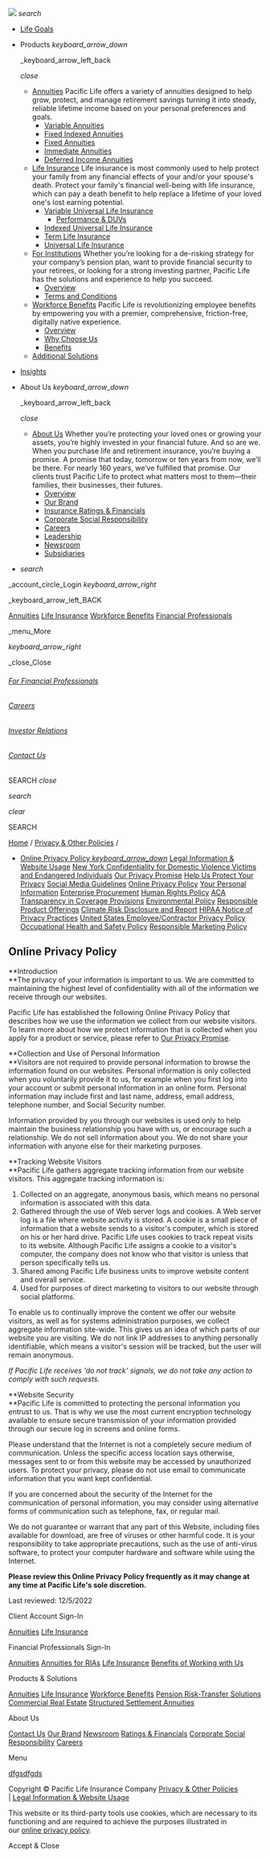 [![](/content/dam/paclife/crp/images/logos/PL-Logo-Horz-PMS-224px.svg)](https://www.pacificlife.com/home.html) _search_

* [Life Goals](https://www.pacificlife.com/home/life-goals.html "Life Goals")
* Products _keyboard\_arrow\_down_
    
    _keyboard\_arrow\_left_back
    
    _close_
    
    * [Annuities](https://www.pacificlife.com/home/products/annuities.html "Annuities") Pacific Life offers a variety of annuities designed to help grow, protect, and manage retirement savings turning it into steady, reliable lifetime income based on your personal preferences and goals.
        * [Variable Annuities](https://www.pacificlife.com/home/products/annuities/variable-annuities.html "Variable Annuities")
        * [Fixed Indexed Annuities](https://www.pacificlife.com/home/products/annuities/fixed-indexed-annuities.html "Fixed Indexed Annuities")
        * [Fixed Annuities](https://www.pacificlife.com/home/products/annuities/fixed-annuities.html "Fixed Annuities")
        * [Immediate Annuities](https://www.pacificlife.com/home/products/annuities/immediate-annuities.html "Immediate Annuities")
        * [Deferred Income Annuities](https://www.pacificlife.com/home/products/annuities/deferred-income-annuities.html "Deferred Income Annuities")
    * [Life Insurance](https://www.pacificlife.com/home/products/life-insurance.html "Life Insurance") Life insurance is most commonly used to help protect your family from any financial effects of your and/or your spouse's death. Protect your family's financial well-being with life insurance, which can pay a death benefit to help replace a lifetime of your loved one's lost earning potential.
        * [Variable Universal Life Insurance](https://www.pacificlife.com/home/products/life-insurance/variable-universal-life-insurance.html "Variable Universal Life Insurance")
            * [Performance & DUVs](https://www.pacificlife.com/home/products/life-insurance/variable-universal-life-insurance/fund-performance-and-daily-unit-values.html "Performance & DUVs")
        * [Indexed Universal Life Insurance](https://www.pacificlife.com/home/products/life-insurance/indexed-universal-life-insurance.html "Indexed Universal Life Insurance")
        * [Term Life Insurance](https://www.pacificlife.com/home/products/life-insurance/term-life-insurance.html "Term Life Insurance")
        * [Universal Life Insurance](https://www.pacificlife.com/home/products/life-insurance/universal-life-insurance.html "Universal  Life Insurance")
    * [For Institutions](https://www.pacificlife.com/home/products/institutions.html "For Institutions") Whether you’re looking for a de-risking strategy for your company’s pension plan, want to provide financial security to your retirees, or looking for a strong investing partner, Pacific Life has the solutions and experience to help you succeed.
        * [Overview](https://www.pacificlife.com/home/products/institutions/overview.html "Overview")
        * [Terms and Conditions](https://www.pacificlife.com/home/products/institutions/terms-and-conditions.html "Terms and Conditions")
    * [Workforce Benefits](https://www.pacificlife.com/home/products/workforce-benefits.html "Workforce Benefits") Pacific Life is revolutionizing employee benefits by empowering you with a premier, comprehensive, friction-free, digitally native experience.
        * [Overview](https://www.pacificlife.com/home/products/workforce-benefits/overview.html "Overview")
        * [Why Choose Us](https://www.pacificlife.com/home/products/workforce-benefits/why-choose-us.html "Why Choose Us")
        * [Benefits](https://www.pacificlife.com/home/products/workforce-benefits/benefits.html "Benefits")
    * [Additional Solutions](https://www.pacificlife.com/home/products/additional-solutions.html "Additional Solutions")
    
* [Insights](https://www.pacificlife.com/home/insights.html "Insights")
* About Us _keyboard\_arrow\_down_
    
    _keyboard\_arrow\_left_back
    
    _close_
    
    * [About Us](https://www.pacificlife.com/home/about.html "About Us") Whether you’re protecting your loved ones or growing your assets, you’re highly invested in your financial future. And so are we. When you purchase life and retirement insurance, you’re buying a promise. A promise that today, tomorrow or ten years from now, we’ll be there. For nearly 160 years, we’ve fulfilled that promise. Our clients trust Pacific Life to protect what matters most to them—their families, their businesses, their futures.
        * [Overview](https://www.pacificlife.com/home/about/overview.html "Overview")
        * [Our Brand](https://www.pacificlife.com/home/about/brand.html "Our Brand")
        * [Insurance Ratings & Financials](https://www.pacificlife.com/home/about/insurance-ratings-and-financials.html "Insurance Ratings & Financials")
        * [Corporate Social Responsibility](https://www.pacificlife.com/home/about/corporate-social-responsibility.html "Corporate Social Responsibility")
        * [Careers](https://www.pacificlife.com/home/about/careers.html "Careers")
        * [Leadership](https://www.pacificlife.com/home/about/leadership.html "Leadership")
        * [Newsroom](https://www.pacificlife.com/home/about/news.html "Newsroom")
        * [Subsidiaries](https://www.pacificlife.com/home/about/subsidiaries.html "Subsidiaries")
    
* _search_

_account\_circle_Login _keyboard\_arrow\_right_

_keyboard\_arrow\_left_BACK

[Annuities](https://www.pacificlife.com/home/annuities-login.html) [Life Insurance](https://life.myaccount.pacificlife.com/) [Workforce Benefits](https://benefits.pacificlife.com/) [Financial Professionals](https://www.pacificlife.com/home/benefits-of-working-with-us/financial-professional-logins.html)

_menu_More

_keyboard\_arrow\_right_

_close_Close

###### [For Financial Professionals](https://www.pacificlife.com/home/benefits-of-working-with-us.html)

###### [Careers](https://www.pacificlife.com/home/Careers.html)

###### [Investor Relations](https://www.pacificlife.com/home/investor-relations.html)

###### [Contact Us](https://www.pacificlife.com/home/contact-us.html)

SEARCH _close_

_search_

_clear_

SEARCH

[Home](https://www.pacificlife.com/home.html) / [Privacy & Other Policies](https://www.pacificlife.com/home/privacy-and-other-policies.html) /

* [Online Privacy Policy _keyboard\_arrow\_down_](#) [Legal Information & Website Usage](https://www.pacificlife.com/home/privacy-and-other-policies/legal-information-and-website-usage.html) [New York Confidentiality for Domestic Violence Victims and Endangered Individuals](https://www.pacificlife.com/home/privacy-and-other-policies/new-york-confidentiality-for-domestic-violence-victims-and-endan.html) [Our Privacy Promise](https://www.pacificlife.com/home/privacy-and-other-policies/our-privacy-promise.html) [Help Us Protect Your Privacy](https://www.pacificlife.com/home/privacy-and-other-policies/help-us-protect-your-privacy.html) [Social Media Guidelines](https://www.pacificlife.com/home/privacy-and-other-policies/social-media-guidelines.html) [Online Privacy Policy](https://www.pacificlife.com/home/privacy-and-other-policies/online-privacy-policy.html) [Your Personal Information](https://www.pacificlife.com/home/privacy-and-other-policies/your-personal-information.html) [Enterprise Procurement](https://www.pacificlife.com/home/privacy-and-other-policies/enterprise-procurement.html) [Human Rights Policy](https://www.pacificlife.com/home/privacy-and-other-policies/human-rights-policy.html) [ACA Transparency in Coverage Provisions](https://www.pacificlife.com/home/privacy-and-other-policies/aca-transparency-in-coverage-provisions.html) [Environmental Policy](https://www.pacificlife.com/home/privacy-and-other-policies/environmental-policy.html) [Responsible Product Offerings](https://www.pacificlife.com/home/privacy-and-other-policies/responsible-product-offerings-policy.html) [Climate Risk Disclosure and Report](https://www.pacificlife.com/home/privacy-and-other-policies/climate-risk-disclosure-and-report.html) [HIPAA Notice of Privacy Practices](https://www.pacificlife.com/home/privacy-and-other-policies/hipaa-notice-of-privacy-practices.html) [United States Employee/Contractor Privacy Policy](https://www.pacificlife.com/home/privacy-and-other-policies/united-states-employee-and-contractor-privacy-policy.html) [Occupational Health and Safety Policy](https://www.pacificlife.com/home/privacy-and-other-policies/occupational-health-and-safety-policy.html) [Responsible Marketing Policy](https://www.pacificlife.com/home/privacy-and-other-policies/responsible-marketing-policy.html)

Online Privacy Policy
---------------------

**Introduction  
**The privacy of your information is important to us. We are committed to maintaining the highest level of confidentiality with all of the information we receive through our websites.

Pacific Life has established the following Online Privacy Policy that describes how we use the information we collect from our website visitors. To learn more about how we protect information that is collected when you apply for a product or service, please refer to [Our Privacy Promise](https://www.pacificlife.com/home/privacy-and-other-policies/our-privacy-promise.html).

**Collection and Use of Personal Information  
**Visitors are not required to provide personal information to browse the information found on our websites. Personal information is only collected when you voluntarily provide it to us, for example when you first log into your account or submit personal information in an online form. Personal information may include first and last name, address, email address, telephone number, and Social Security number.

Information provided by you through our websites is used only to help maintain the business relationship you have with us, or encourage such a relationship. We do not sell information about you. We do not share your information with anyone else for their marketing purposes.

**Tracking Website Visitors  
**Pacific Life gathers aggregate tracking information from our website visitors. This aggregate tracking information is:

1. Collected on an aggregate, anonymous basis, which means no personal information is associated with this data.
2. Gathered through the use of Web server logs and cookies. A Web server log is a file where website activity is stored. A cookie is a small piece of information that a website sends to a visitor's computer, which is stored on his or her hard drive. Pacific Life uses cookies to track repeat visits to its website. Although Pacific Life assigns a cookie to a visitor's computer, the company does not know who that visitor is unless that person specifically tells us.
3. Shared among Pacific Life business units to improve website content and overall service.
4. Used for purposes of direct marketing to visitors to our website through social platforms.

To enable us to continually improve the content we offer our website visitors, as well as for systems administration purposes, we collect aggregate information site-wide. This gives us an idea of which parts of our website you are visiting. We do not link IP addresses to anything personally identifiable, which means a visitor's session will be tracked, but the user will remain anonymous.

_If Pacific Life receives 'do not track' signals, we do not take any action to comply with such requests._

**Website Security  
**Pacific Life is committed to protecting the personal information you entrust to us. That is why we use the most current encryption technology available to ensure secure transmission of your information provided through our secure log in screens and online forms.

Please understand that the Internet is not a completely secure medium of communication. Unless the specific access location says otherwise, messages sent to or from this website may be accessed by unauthorized users. To protect your privacy, please do not use email to communicate information that you want kept confidential.

If you are concerned about the security of the Internet for the communication of personal information, you may consider using alternative forms of communication such as telephone, fax, or regular mail.

We do not guarantee or warrant that any part of this Website, including files available for download, are free of viruses or other harmful code. It is your responsibility to take appropriate precautions, such as the use of anti-virus software, to protect your computer hardware and software while using the Internet.

**Please review this Online Privacy Policy frequently as it may change at any time at Pacific Life's sole discretion.**

  
Last reviewed: 12/5/2022

Client Account Sign-In

[Annuities](https://annuities.myaccount.pacificlife.com/) [Life Insurance](https://life.myaccount.pacificlife.com/)

Financial Professionals Sign-In

[Annuities](https://www.annuities.pacificlife.com/home/misc/advisor-login.html) [Annuities for RIAs](https://ria.pacificlife.com/home_ria/misc/ria-login.html) [Life Insurance](https://lifeline.pacificlife.com/lifeline) [Benefits of Working with Us](https://www.pacificlife.com/home/benefits-of-working-with-us.html)

Products & Solutions

[Annuities](https://www.pacificlife.com/home/products/annuities.html) [Life Insurance](https://www.pacificlife.com/home/products/life-insurance.html) [Workforce Benefits](https://www.pacificlife.com/home/products/workforce-benefits.html) [Pension Risk-Transfer Solutions](https://www.pacificlife.com/home/products/additional-solutions/pension-risk-transfer.html) [Commercial Real Estate](https://www.pacificlife.com/home/products/additional-solutions/real-estate-investments.html) [Structured Settlement Annuities](https://www.pacificlife.com/home/products/additional-solutions/structured-settlements.html)

About Us

[Contact Us](https://www.pacificlife.com/home/contact-us.html) [Our Brand](https://www.pacificlife.com/home/about/brand.html) [Newsroom](https://www.pacificlife.com/home/about/news.html) [Ratings & Financials](https://www.pacificlife.com/home/about/insurance-ratings-and-financials.html) [Corporate Social Responsibility](https://www.pacificlife.com/home/corporate-social-responsibility.html) [Careers](https://www.pacificlife.com/home/Careers.html)

Menu

[dfgsdfgds](https://www.pacificlife.com/home/privacy-and-other-policies/sdfg)

Copyright © Pacific Life Insurance Company [Privacy & Other Policies](https://www.pacificlife.com/home/privacy-and-other-policies.html)  
| [Legal Information & Website Usage](https://www.pacificlife.com/home/privacy-and-other-policies/legal-information-and-website-usage.html)

This website or its third-party tools use cookies, which are necessary to its functioning and are required to achieve the purposes illustrated in our [online privacy policy](https://www.pacificlife.com/home/privacy-and-other-policies/online-privacy-policy.html).

Accept & Close